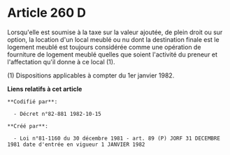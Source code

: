 # Article 260 D

Lorsqu'elle est soumise à la taxe sur la valeur ajoutée, de plein droit ou sur option, la location d'un local meublé ou nu
dont la destination finale est le logement meublé est toujours considérée comme une opération de fourniture de logement
meublé quelles que soient l'activité du preneur et l'affectation qu'il donne à ce local (1).

(1) Dispositions applicables à compter du 1er janvier 1982.

**Liens relatifs à cet article**

	**Codifié par**:

	  - Décret n°82-881 1982-10-15

	**Créé par**:

	  - Loi n°81-1160 du 30 décembre 1981 - art. 89 (P) JORF 31 DECEMBRE 1981 date d'entrée en vigueur 1 JANVIER 1982

